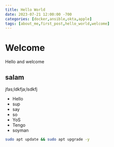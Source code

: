 ```yaml
---
title: Hello World
date: 2023-07-21 12:00:00 -700
categories: [docker,ansible,okta,apple]
tags: [about_me,first_post,hello_world,welcome]
---
```


# Welcome

Hello and welcome

## salam
jfas;ldkfja;lsdkfj

* Hello
* sup
* say
* so
* YoS
* Tengo
* soyman

```bash
sudo apt update && sudo apt upgrade -y
```
